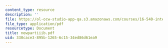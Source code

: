 ```yaml
---
content_type: resource
description: ''
file: https://ol-ocw-studio-app-qa.s3.amazonaws.com/courses/16-540-internal-flows-in-turbomachines-spring-2006/330cace3895b12656c1534ed86d61ea9_newpartiiib.pdf
file_type: application/pdf
resourcetype: Document
title: newpartiiib.pdf
uid: 330cace3-895b-1265-6c15-34ed86d61ea9
---
```

